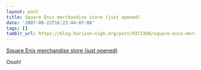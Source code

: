 ```yaml
---
layout: post
title: Square Enix merchandise store (just opened)
date: '2007-08-22T16:23:44-07:00'
tags: []
tumblr_url: https://blog.horizon-nigh.org/post/9371360/square-enix-merchandise-store-just-opened
---
```

[Square Enix merchandise store (just opened)](http://www.square-enix-shop.com/usa/index.cfm)  

Oooh!

